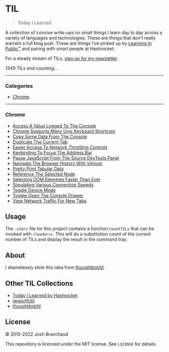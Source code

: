 # TIL

> Today I Learned

A collection of concise write-ups on small things I learn day to day across a
variety of languages and technologies. These are things that don't really
warrant a full blog post. These are things I've picked up by [Learning In
Public™](https://dev.to/jbranchaud/how-i-built-a-learning-machine-45k9) and
pairing with smart people at Hashrocket.

For a steady stream of TILs, [sign up for my newsletter](https://crafty-builder-6996.ck.page/e169c61186).

_1349 TILs and counting..._

---

### Categories


* [Chrome](#chrome)

---


### Chrome

- [Access A Value Logged To The Console](chrome/access-a-value-logged-to-the-console.md)
- [Chrome Supports Many Unix Keyboard Shortcuts](chrome/chrome-supports-many-unix-keyboard-shortcuts.md)
- [Copy Some Data From The Console](chrome/copy-some-data-from-the-console.md)
- [Duplicate The Current Tab](chrome/duplicate-the-current-tab.md)
- [Easier Access To Network Throttling Controls](chrome/easier-access-to-network-throttling-controls.md)
- [Keybinding To Focus The Address Bar](chrome/keybinding-to-focus-the-address-bar.md)
- [Pause JavaScript From The Source DevTools Panel](chrome/pause-javascript-from-the-source-devtools-panel.md)
- [Navigate The Browser History With Vimium](chrome/navigate-the-browser-history-with-vimium.md)
- [Pretty Print Tabular Data](chrome/pretty-print-tabular-data.md)
- [Reference The Selected Node](chrome/reference-the-selected-node.md)
- [Selecting DOM Elements Faster Than Ever](chrome/selecting-dom-elements-faster-than-ever.md)
- [Simulating Various Connection Speeds](chrome/simulating-various-connection-speeds.md)
- [Toggle Device Mode](chrome/toggle-device-mode.md)
- [Toggle Open The Console Drawer](chrome/toggle-open-the-console-drawer.md)
- [View Network Traffic For New Tabs](chrome/view-network-traffic-for-new-tabs.md)




## Usage

The `.vimrc` file for this project contains a function `CountTILs` that can
be invoked with `<leader>c`. This will do a substitution count of the
current number of TILs and display the result in the command tray.

## About

I shamelessly stole this idea from
[thoughtbot/til](https://github.com/thoughtbot/til).

## Other TIL Collections

* [Today I Learned by Hashrocket](https://til.hashrocket.com)
* [jwworth/til](https://github.com/jwworth/til)
* [thoughtbot/til](https://github.com/thoughtbot/til)

## License

&copy; 2015-2022 Josh Branchaud

This repository is licensed under the MIT license. See `LICENSE` for
details.
